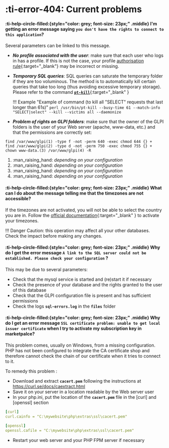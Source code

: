 # :ti-error-404: Current problems

#### :ti-help-circle-filled:{style="color: grey; font-size: 23px;" .middle} I'm getting an error message saying **`you don't have the rights to connect to this application`**?

Several parameters can be linked to this message.

* _**No profile associated with the user**_: make sure that each user who logs in has a profile. If this is not the case, your profile [authorisation rule](https://glpi-plugins.readthedocs.io/en/latest/oauthsso/rules.html){:target="\_blank"} may be incorrect or missing.
*   _**Temporary SQL queries**_: SQL queries can saturate the temporary folder if they are too voluminous. The method is to automatically kill certain queries that take too long (thus avoiding excessive temporary storage). Please refer to the command [**`pt-kill`**](https://docs.percona.com/percona-toolkit/pt-kill.html){:target="\_blank" }

    !!! Example "Example of command (to kill all "SELECT" requests that last longer than 61s)" `perl /usr/bin/pt-kill --busy-time 61 --match-info "SELECT|select" --kill --victims all --daemonize`
* _**Problem of rights on GLPI folders**_: make sure that the owner of the GLPI folders is the user of your Web server (apache, www-data, etc.) and that the permissions are correctly set:

```{
find /var/www/glpi(1) -type f -not -perm 640 -exec chmod 644 {} +
find /var/www/glpi(2) -type d -not -perm 750 -exec chmod 755 {} +
chown www-data.(3) /var/www/glpi(4) -R
```

1. :man\_raising\_hand: _depending on your configuration_
2. :man\_raising\_hand: _depending on your configuration_
3. :man\_raising\_hand: _depending on your configuration_
4. :man\_raising\_hand: _depending on your configuration_

#### :ti-help-circle-filled:{style="color: grey; font-size: 23px;" .middle} What can I do about the message telling me that the timezones are not accessible?

If the timezones are not activated, you will not be able to select the country you are in. Follow the [official documentation](https://glpi-install.readthedocs.io/en/latest/timezones.html){:target="\_blank" } to activate your timezones.

!!! Danger Caution: this operation may affect all your other databases. Check the impact before making any changes.

#### :ti-help-circle-filled:{style="color: grey; font-size: 23px;" .middle} Why do I get the error message **`A link to the SQL server could not be established. Please check your configuration`** ?

This may be due to several parameters:

* Check that the mysql service is started and (re)start it if necessary
* Check the presence of your database and the rights granted to the user of this database
* Check that the GLPI configuration file is present and has sufficient permissions
* Check the logs **`sql-errors.log`** in the **`files`** folder

#### :ti-help-circle-filled:{style="color: grey; font-size: 23px;" .middle} Why do I get an error message **`SSL certificate problem: unable to get local issuer certificate`** when I try to activate my subscription key in marketpalce?

This problem comes, usually on Windows, from a missing configuration. PHP has not been configured to integrate the CA certificate shop and therefore cannot check the chain of our certificate when it tries to connect to it.

To remedy this problem :

* Download and extract **`cacert.pem`** following the instructions at https://curl.se/docs/caextract.html
* Save it on your server in a location readable by the Web server user
* In your php.ini, put the location of the **`cacert.pem`** file in the \[curl] and \[openssl] section

```yaml
[curl]
curl.cainfo = "C:\mywebsite\php\extras\ssl\cacert.pem"

[openssl]
openssl.cafile = "C:\mywebsite\php\extras\ssl\cacert.pem"
```

* Restart your web server and your PHP FPM server if necessary
